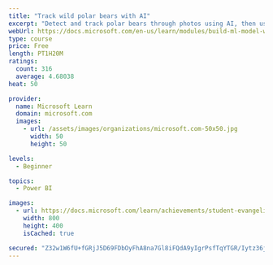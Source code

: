 ```yaml
---
title: "Track wild polar bears with AI"
excerpt: "Detect and track polar bears through photos using AI, then use Power BI to show where polar bears are being spotted."
webUrl: https://docs.microsoft.com/en-us/learn/modules/build-ml-model-with-azure-stream-analytics/
type: course
price: Free
length: PT1H20M
ratings:
  count: 316
  average: 4.68038
heat: 50

provider:
  name: Microsoft Learn
  domain: microsoft.com
  images:
    - url: /assets/images/organizations/microsoft.com-50x50.jpg
      width: 50
      height: 50

levels:
  - Beginner

topics:
  - Power BI

images:
  - url: https://docs.microsoft.com/learn/achievements/student-evangelism/build-ml-model-with-azure-stream-analytics-badge-social.png
    width: 800
    height: 400
    isCached: true

secured: "Z32w1W6fU+fGRjJ5D69FDbOyFhA8na7Gl8iFQdA9yIgrPsfTqYTGR/Iytz36jZ2Smj7L7ou/K75Fb4pG1cwSygTRBpQAaU48ovxjCLzmra7Yjn3gGg36PE4SsVs0+d/nZ1sj1Dxjd/GaBaAhINOXWyc/dTp1d0L2ggt5q/wLHVsbmPhBk1zB3vP9/aLfNTKplt+wCjXKlkdP9Uf+zWBCklarfdYhXOsZAupr4+zVtjg06II+NJkoCbbl2Juo3ffHR5TKGJ/kXomvanAJ0rbAxsq0MJ+TZFH/lwIfg4WGXqgTOmXe9P2EAAFZHlUTeYXSFMwXsEefJ4zowXKYzPS/EPjpqg2+UXwk4sPiTdaxrSg8jdrcZFWN8Cgi6ZQA+VuPcK8SDQbRSCl7DZXLRkIvxTdIGz0Luu7eZgmS/Ohml+Q=;XDluTzWo+fkd9ekpvxtuqA=="
---
```


